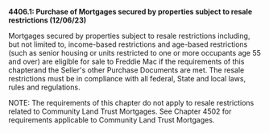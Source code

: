 **4406.1: Purchase of Mortgages secured by properties subject to resale
restrictions (12/06/23)**

Mortgages secured by properties subject to resale restrictions
including, but not limited to, income-based restrictions and age-based
restrictions (such as senior housing or units restricted to one or more
occupants age 55 and over) are eligible for sale to Freddie Mac if the
requirements of this chapterand the Seller's other Purchase Documents
are met. The resale restrictions must be in compliance with all federal,
State and local laws, rules and regulations.

NOTE: The requirements of this chapter do not apply to resale
restrictions related to Community Land Trust Mortgages. See Chapter 4502
for requirements applicable to Community Land Trust Mortgages.